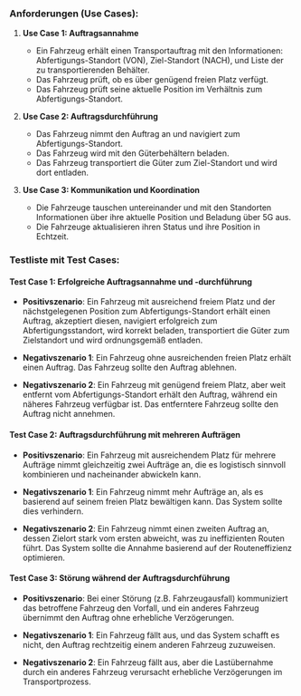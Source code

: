 ### Anforderungen (Use Cases):

1. **Use Case 1: Auftragsannahme**
   
   - Ein Fahrzeug erhält einen Transportauftrag mit den Informationen: Abfertigungs-Standort (VON), Ziel-Standort (NACH), und Liste der zu transportierenden Behälter.
   - Das Fahrzeug prüft, ob es über genügend freien Platz verfügt.
   - Das Fahrzeug prüft seine aktuelle Position im Verhältnis zum Abfertigungs-Standort.

2. **Use Case 2: Auftragsdurchführung**
   
   - Das Fahrzeug nimmt den Auftrag an und navigiert zum Abfertigungs-Standort.
   - Das Fahrzeug wird mit den Güterbehältern beladen.
   - Das Fahrzeug transportiert die Güter zum Ziel-Standort und wird dort entladen.

3. **Use Case 3: Kommunikation und Koordination**
   
   - Die Fahrzeuge tauschen untereinander und mit den Standorten Informationen über ihre aktuelle Position und Beladung über 5G aus.
   - Die Fahrzeuge aktualisieren ihren Status und ihre Position in Echtzeit.

### Testliste mit Test Cases:

#### Test Case 1: Erfolgreiche Auftragsannahme und -durchführung

- **Positivszenario**: Ein Fahrzeug mit ausreichend freiem Platz und der nächstgelegenen Position zum Abfertigungs-Standort erhält einen Auftrag, akzeptiert diesen, navigiert erfolgreich zum Abfertigungsstandort, wird korrekt beladen, transportiert die Güter zum Zielstandort und wird ordnungsgemäß entladen.

- **Negativszenario 1**: Ein Fahrzeug ohne ausreichenden freien Platz erhält einen Auftrag. Das Fahrzeug sollte den Auftrag ablehnen.

- **Negativszenario 2**: Ein Fahrzeug mit genügend freiem Platz, aber weit entfernt vom Abfertigungs-Standort erhält den Auftrag, während ein näheres Fahrzeug verfügbar ist. Das entferntere Fahrzeug sollte den Auftrag nicht annehmen.

#### Test Case 2: Auftragsdurchführung mit mehreren Aufträgen

- **Positivszenario**: Ein Fahrzeug mit ausreichendem Platz für mehrere Aufträge nimmt gleichzeitig zwei Aufträge an, die es logistisch sinnvoll kombinieren und nacheinander abwickeln kann.

- **Negativszenario 1**: Ein Fahrzeug nimmt mehr Aufträge an, als es basierend auf seinem freien Platz bewältigen kann. Das System sollte dies verhindern.

- **Negativszenario 2**: Ein Fahrzeug nimmt einen zweiten Auftrag an, dessen Zielort stark vom ersten abweicht, was zu ineffizienten Routen führt. Das System sollte die Annahme basierend auf der Routeneffizienz optimieren.

#### Test Case 3: Störung während der Auftragsdurchführung

- **Positivszenario**: Bei einer Störung (z.B. Fahrzeugausfall) kommuniziert das betroffene Fahrzeug den Vorfall, und ein anderes Fahrzeug übernimmt den Auftrag ohne erhebliche Verzögerungen.

- **Negativszenario 1**: Ein Fahrzeug fällt aus, und das System schafft es nicht, den Auftrag rechtzeitig einem anderen Fahrzeug zuzuweisen.

- **Negativszenario 2**: Ein Fahrzeug fällt aus, aber die Lastübernahme durch ein anderes Fahrzeug verursacht erhebliche Verzögerungen im Transportprozess.
